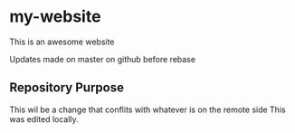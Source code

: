 # my-website

This is an awesome website

Updates made on master on github before rebase

## Repository Purpose

This wil be a change that conflits
with whatever is on the remote side
This was edited locally.
